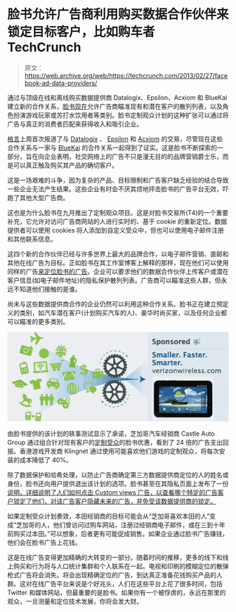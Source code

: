 # 脸书允许广告商利用购买数据合作伙伴来锁定目标客户，比如购车者 TechCrunch

> 原文：<https://web.archive.org/web/https://techcrunch.com/2013/02/27/facebook-ad-data-providers/>

通过与顶级在线和离线购买数据提供商 Datalogix、Epsilon、Acxiom 和 BlueKai 建立新的合作关系，[脸书现在](https://web.archive.org/web/20221007100003/http://newsroom.fb.com/News/576/Updates-to-Custom-Audiences-Targeting-Tool)允许广告商瞄准现有和潜在客户的散列列表，以及角色扮演游戏玩家或苏打水饮用者等类别。脸书定制观众计划的这种扩张可以通过将广告与真正的消费者匹配来获得收入和吸引企业。

[格言](https://web.archive.org/web/20221007100003/http://adage.com/article/digital/facebook-partner-acxiom-epsilon-match-store-purchases-user-profiles/239967/)上周首次报道了与 [Datalogix](https://web.archive.org/web/20221007100003/http://www.datalogix.com/) 、 [Epsilon](https://web.archive.org/web/20221007100003/http://www.epsilon.com/) 和 [Acxiom](https://web.archive.org/web/20221007100003/http://www.acxiom.com/) 的交易，尽管现在这些合作关系与一家与 [BlueKai](https://web.archive.org/web/20221007100003/http://www.bluekai.com/) 的合作关系一起得到了证实。这是脸书不断探索的一部分，旨在向企业表明，社交网络上的广告不只是漫无目的的品牌营销爵士乐，而是可以真正触及购买其产品的确切客户。

这是一场艰难的斗争，因为复杂的产品、目标限制和广告客户缺乏经验的结合导致一些企业无法产生结果。这些企业有时会不厌其烦地抨击脸书的广告平台无效，吓跑了其他大型广告商。

这也是为什么脸书在九月推出了定制观众项目。这是对脸书交易所(T4)的一个重要补充，它允许对访问广告商网站的人进行实时的、基于 cookie 的重新定位。数据提供者可以使用 cookies 将人添加到自定义受众中，但也可以使用电子邮件注册和其他联系信息。

这四个新的合作伙伴已经与许多世界上最大的品牌合作，以电子邮件营销、直邮和其他在线广告为目标。正如脸书在其工作室博客上解释的那样，现在他们可以使用同样的广告[来定位脸书的广告](https://web.archive.org/web/20221007100003/http://www.facebook-studio.com/news/item/new-ways-to-reach-the-right-audience)。企业可以要求他们的数据合作伙伴上传客户或潜在客户信息(如电子邮件地址)的隐私保护散列列表。广告商可以瞄准这些人群，但永远不知道他们接触的是谁。

尚未与这些数据提供商合作的企业仍然可以利用这种合作关系。脸书正在建立预定义的类别，如汽车潜在客户(计划购买汽车的人)、豪华时尚买家，以及任何企业都可以瞄准的更多类别。

![Facebook Data Provider Ad Custom Audiences](img/feae60fcb33b90f53bb282e23a228a34.png)

由脸书提供的该计划的轶事测试显示了承诺，芝加哥汽车经销商 Castle Auto Group 通过组合针对现有客户的[定制受众](https://web.archive.org/web/20221007100003/https://developers.facebook.com/docs/reference/ads-api/custom-audience-targeting/)的脸书优惠，看到了 24 倍的广告支出回报。香港游戏开发商 Klingnet 通过使用可能喜欢他们游戏的定制观众，将每次安装的成本降低了 40%。

除了数据保护和哈希处理，以防止广告商确定第三方数据提供商定位的人的姓名或身份，脸书还向用户提供退出该计划的选项。脸书甚至在其隐私页面上发布了一份[说明，详细说明了人们如何点击 Custom views 广告，以查看哪个特定的广告客户锁定了他们，对该广告客户隐藏未来的广告，并免受该数据提供商的锁定。](https://web.archive.org/web/20221007100003/https://www.facebook.com/notes/facebook-and-privacy/ad-targeting-and-your-privacy-keeping-you-informed-on-ad-targeting-updates/517330291650191)

如果定制受众计划奏效，本田经销商的目标可能会从“芝加哥喜欢本田的人”变成“芝加哥的人，他们曾访问过购车网站，注册过经销商电子邮件，或在三到十年前购买过本田。”可以想象，后者更有可能促成销售。如果企业通过脸书广告赚钱，他们会在脸书广告上花钱。

这是在线广告变得更加精确的大转变的一部分。随着时间的推移，更多的线下和线上购买和行为将与人口统计集群和个人联系在一起。电视和印刷的模糊定位的散弹枪式广告将会消失。将会出现精确定位的广告，到达真正准备花钱购买产品的人群。这对在线广告平台来说是个好兆头，人们在这些平台上花了很多时间，包括 Twitter 和媒体网站，但最重要的是脸书。如果你有一个被俘虏的，永远在那里的观众，一旦测量和定位技术发展，你将会发大财。